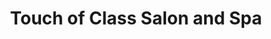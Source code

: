---
title: "Touch of Class Salon and Spa"
url: /bellerose/touch-of-class-salon-and-spa/
shop: Friseur
---